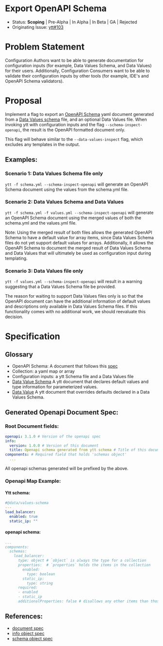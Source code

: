 # Export OpenAPI Schema

- Status: **Scoping** | Pre-Alpha | In Alpha | In Beta | GA | Rejected
- Originating Issue: [ytt#103](https://github.com/vmware-tanzu/carvel-ytt/issues/103)

# Problem Statement
Configuration Authors want to be able to generate documentation for configuration inputs (for example, Data Values Schema, and Data Values) for their users. Additionally, Configuration Consumers want to be able to validate their configuration inputs by other tools (for example, IDE's and OpenAPI Schema validators). 

# Proposal
Implement a flag to export an [OpenAPI Schema](https://github.com/OAI/OpenAPI-Specification/blob/main/versions/3.1.0.md) yaml document generated from a [Data Values schema](https://carvel.dev/ytt/docs/latest/lang-ref-ytt-schema/) file, and an optional Data Values file. When invoking ytt with configuration inputs and the flag `--schema-inspect-openapi`, the result is the OpenAPI formatted document only. 

This flag will behave similar to the `--data-values-inspect` flag, which excludes any templates in the output.

## Examples:
### Scenario 1: Data Values Schema file only
`ytt -f schema.yml --schema-inspect-openapi` will generate an OpenAPI Schema document using the values from the schema.yml file.

### Scenario 2: Data Values Schema and Data Values
`ytt -f schema.yml -f values.yml --schema-inspect-openapi` will generate an OpenAPI Schema document using the merged values of both the schema.yml and the values.yml file.

Note: Using the merged result of both files allows the generated OpenAPI Schema to have a default value for array items, since Data Values Schema files do not yet support default values for arrays. Additionally, it allows the OpenAPI Schema to document the merged result of Data Values Schema and Data Values that will ultimately be used as configuration input during templating.

### Scenario 3: Data Values file only
`ytt -f values.yml --schema-inspect-openapi` will result in a warning suggesting that a Data Values Schema file be provided. 

The reason for waiting to support Data Values files only is so that the OpenAPI document can have the additional information of default values and descriptions only available in Data Values Schema files. If this functionality comes with no additional work, we should reevaluate this decision.

# Specification
## Glossary
* OpenAPI Schema: A document that follows this [spec](https://github.com/OAI/OpenAPI-Specification/blob/main/versions/3.1.0.md#openapi-object)
* Collection: a yaml map or array
* Configuration inputs: a ytt Schema file and a Data Values file
* [Data Value Schema](https://carvel.dev/ytt/docs/latest/lang-ref-ytt-schema/) A ytt document that declares default values and type information for parameterized values.
* [Data Value](https://carvel.dev/ytt/docs/latest/ytt-data-values/) A ytt document that overrides defaults declared in a Data Values Schema.


## Generated Openapi Document Spec:

### Root Document fields:
```yaml
openapi: 3.1.0 # Version of the openapi spec
info:
  version: 1.0.0 # Version of this document
  title: Openapi schema generated from ytt schema # Title of this document
components: # Required field that holds 'schemas object'
  ...
```
All openapi schemas generated will be prefixed by the above.

### Openapi Map Example:
#### Ytt schema:
```yaml
#@data/values-schema
---
load_balancer:
  enabled: true
  static_ip: ""
```
#### openapi schema:
```yaml
...
components:
  schemas:
    load_balancer:
      type: object # `object` is always the type for a collection
      properties:  # `properties` holds the items in the collection
        enabled: 
          type: boolean
        static_ip: 
          type: string
      required:
      - enabled
      - static_ip
      additionalProperties: false # disallows any other items than those listed for this collection
```

## References:
- [document spec](https://github.com/OAI/OpenAPI-Specification/blob/main/versions/3.1.0.md#openapi-object)
- [info object spec](https://github.com/OAI/OpenAPI-Specification/blob/main/versions/3.1.0.md#info-object)
- [schema object spec](https://github.com/OAI/OpenAPI-Specification/blob/main/versions/3.1.0.md#schemaObject)